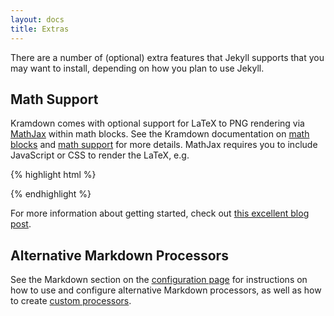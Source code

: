 ```yaml
---
layout: docs
title: Extras
---
```


There are a number of (optional) extra features that Jekyll supports that you
may want to install, depending on how you plan to use Jekyll.

## Math Support

Kramdown comes with optional support for LaTeX to PNG rendering via [MathJax](https://www.mathjax.org) within math blocks. See the Kramdown documentation on [math blocks](http://kramdown.gettalong.org/syntax.html#math-blocks) and [math support](http://kramdown.gettalong.org/converter/html.html#math-support) for more details. MathJax requires you to include JavaScript or CSS to render the LaTeX, e.g.

{% highlight html %}
<script src="https://cdn.mathjax.org/mathjax/latest/MathJax.js?config=TeX-AMS-MML_HTMLorMML" type="text/javascript"></script>
{% endhighlight %}

For more information about getting started, check out [this excellent blog post](http://gastonsanchez.com/opinion/2014/02/16/Mathjax-with-jekyll/).

## Alternative Markdown Processors

See the Markdown section on the [configuration page](/docs/configuration/#markdown-options) for instructions on how to use and configure alternative Markdown processors, as well as how to create [custom processors](/docs/configuration/#custom-markdown-processors).
